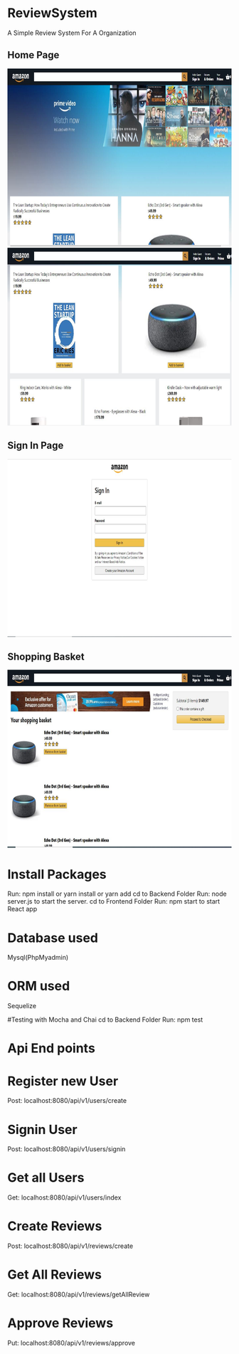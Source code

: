 # ReviewSystem
A Simple Review System For A Organization
## Home Page

<img src="https://github.com/richardiyama/Amazon-like-ecommerce-shop/blob/master/public/home1.JPG" height="400" />
<img src="https://github.com/richardiyama/Amazon-like-ecommerce-shop/blob/master/public/home2.JPG" height="400" />

## Sign In Page

<img src="https://github.com/richardiyama/Amazon-like-ecommerce-shop/blob/master/public/SignIn.JPG" height="400" />

## Shopping Basket

<img src="https://github.com/richardiyama/Amazon-like-ecommerce-shop/blob/master/public/cart.JPG" height="400" />

# Install Packages
Run: npm install or yarn install or yarn add
cd to Backend Folder
Run: node server.js to start the server.
cd to Frontend Folder
Run: npm start to start React app
# Database used
Mysql(PhpMyadmin)

# ORM used
Sequelize

#Testing with Mocha and Chai
cd to Backend Folder
Run: npm test

# Api End points

# Register new User
Post: localhost:8080/api/v1/users/create

# Signin User
Post: localhost:8080/api/v1/users/signin

# Get all Users
Get: localhost:8080/api/v1/users/index

# Create Reviews
Post: localhost:8080/api/v1/reviews/create

# Get All Reviews
Get: localhost:8080/api/v1/reviews/getAllReview

# Approve Reviews
Put: localhost:8080/api/v1/reviews/approve



